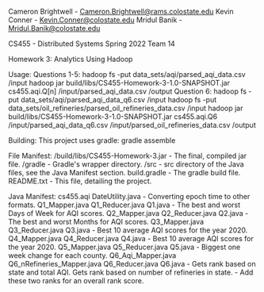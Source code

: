 Cameron Brightwell  - Cameron.Brightwell@rams.colostate.edu
Kevin Conner        - Kevin.Conner@colostate.edu
Mridul Banik        - Mridul.Banik@colostate.edu

CS455 - Distributed Systems
Spring 2022
Team 14

Homework 3: Analytics Using Hadoop

Usage:
    Questions 1-5:
        hadoop fs -put data_sets/aqi/parsed_aqi_data.csv /input
        hadoop jar build/libs/CS455-Homework-3-1.0-SNAPSHOT.jar cs455.aqi.Q[n] /input/parsed_aqi_data.csv /output
    Question 6:
        hadoop fs -put data_sets/aqi/parsed_aqi_data_q6.csv /input
        hadoop fs -put data_sets/oil_refineries/parsed_oil_refineries_data.csv /input
        hadoop jar build/libs/CS455-Homework-3-1.0-SNAPSHOT.jar cs455.aqi.Q6 /input/parsed_aqi_data_q6.csv /input/parsed_oil_refineries_data.csv /output

Building:
    This project uses gradle: gradle assemble

File Manifest:
    /build/libs/CS455-Homework-3.jar
        - The final, compiled jar file.
    /gradle
        - Gradle's wrapper directory.
    /src
        - src directory of the Java files, see the Java Manifest section.
    build.gradle
        - The gradle build file.
    README.txt
        - This file, detailing the project.

Java Manifest:
    cs455.aqi
        DateUtility.java
            - Converting epoch time to other formats.
        Q1_Mapper.java
        Q1_Reducer.java
        Q1.java
            - The best and worst Days of Week for AQI scores.
        Q2_Mapper.java
        Q2_Reducer.java
        Q2.java
            - The best and worst Months for AQI scores.
        Q3_Mapper.java
        Q3_Reducer.java
        Q3.java
            - Best 10 average AQI scores for the year 2020.
        Q4_Mapper.java
        Q4_Reducer.java
        Q4.java
            - Best 10 average AQI scores for the year 2020.
        Q5_Mapper.java
        Q5_Reducer.java
        Q5.java
            - Biggest one week change for each county.
        Q6_Aqi_Mapper.java
        Q6_nRefineries_Mapper.java
        Q6_Reducer.java
        Q6.java
            - Gets rank based on state and total AQI. Gets rank based on number of refineries in state. 
            - Add these two ranks for an overall rank score.
            

        
